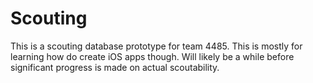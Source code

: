 # Scouting
This is a scouting database prototype for team 4485. This is mostly for learning how do create iOS apps though. Will likely be a while before significant progress is made on actual scoutability. 
